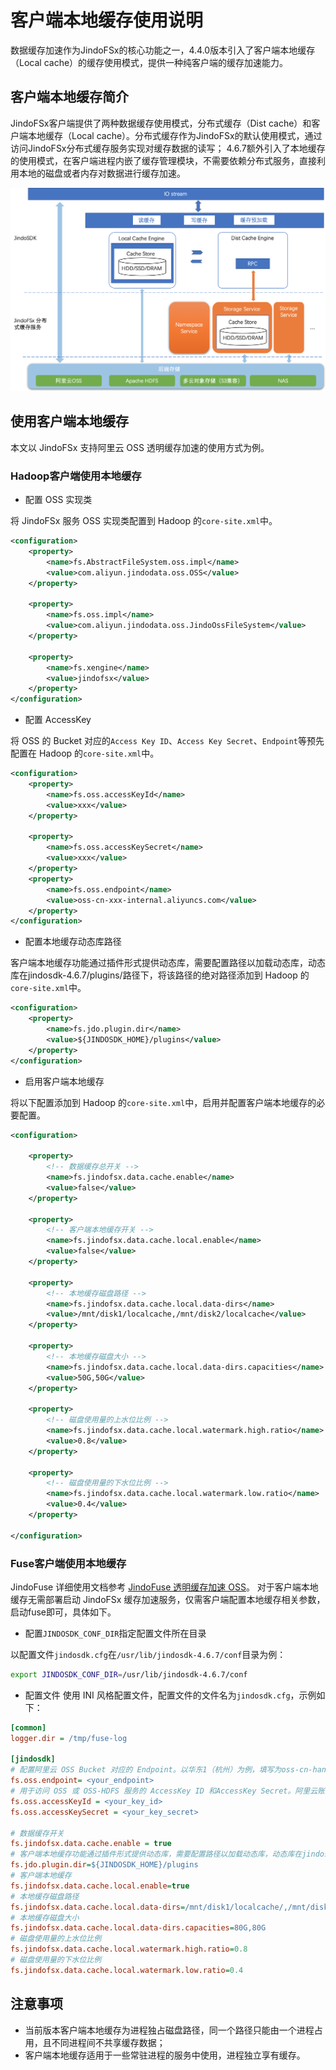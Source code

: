 # 客户端本地缓存使用说明

数据缓存加速作为JindoFSx的核心功能之一，4.4.0版本引入了客户端本地缓存（Local cache）的缓存使用模式，提供一种纯客户端的缓存加速能力。

## 客户端本地缓存简介

JindoFSx客户端提供了两种数据缓存使用模式，分布式缓存（Dist cache）和客户端本地缓存（Local cache）。分布式缓存作为JindoFSx的默认使用模式，通过访问JindoFSx分布式缓存服务实现对缓存数据的读写；
4.6.7额外引入了本地缓存的使用模式，在客户端进程内嵌了缓存管理模块，不需要依赖分布式服务，直接利用本地的磁盘或者内存对数据进行缓存加速。

<img src="pic/jindofsx_local_cache.png" width="800"/>

## 使用客户端本地缓存

本文以 JindoFSx 支持阿里云 OSS 透明缓存加速的使用方式为例。


### Hadoop客户端使用本地缓存
* 配置 OSS 实现类

将 JindoFSx 服务 OSS 实现类配置到 Hadoop 的`core-site.xml`中。

```xml
<configuration>
    <property>
        <name>fs.AbstractFileSystem.oss.impl</name>
        <value>com.aliyun.jindodata.oss.OSS</value>
    </property>

    <property>
        <name>fs.oss.impl</name>
        <value>com.aliyun.jindodata.oss.JindoOssFileSystem</value>
    </property>

    <property>
        <name>fs.xengine</name>
        <value>jindofsx</value>
    </property>
</configuration>
```

* 配置 AccessKey

将 OSS 的 Bucket 对应的`Access Key ID`、`Access Key Secret`、`Endpoint`等预先配置在 Hadoop 的`core-site.xml`中。
```xml
<configuration>
    <property>
        <name>fs.oss.accessKeyId</name>
        <value>xxx</value>
    </property>

    <property>
        <name>fs.oss.accessKeySecret</name>
        <value>xxx</value>
    </property>
    <property>
        <name>fs.oss.endpoint</name>
        <value>oss-cn-xxx-internal.aliyuncs.com</value>
    </property>
</configuration>
```

* 配置本地缓存动态库路径

客户端本地缓存功能通过插件形式提供动态库，需要配置路径以加载动态库，动态库在jindosdk-4.6.7/plugins/路径下，将该路径的绝对路径添加到 Hadoop 的`core-site.xml`中。
```xml
<configuration>
    <property>
        <name>fs.jdo.plugin.dir</name>
        <value>${JINDOSDK_HOME}/plugins</value>
    </property>
</configuration>
```

* 启用客户端本地缓存

将以下配置添加到 Hadoop 的`core-site.xml`中，启用并配置客户端本地缓存的必要配置。
```xml
<configuration>

    <property>
        <!-- 数据缓存总开关 -->
        <name>fs.jindofsx.data.cache.enable</name>
        <value>false</value>
    </property>

    <property>
        <!-- 客户端本地缓存开关 -->
        <name>fs.jindofsx.data.cache.local.enable</name>
        <value>false</value>
    </property>

    <property>
        <!-- 本地缓存磁盘路径 -->
        <name>fs.jindofsx.data.cache.local.data-dirs</name>
        <value>/mnt/disk1/localcache,/mnt/disk2/localcache</value>
    </property>

    <property>
        <!-- 本地缓存磁盘大小 -->
        <name>fs.jindofsx.data.cache.local.data-dirs.capacities</name>
        <value>50G,50G</value>
    </property>

    <property>
        <!-- 磁盘使用量的上水位比例 -->
        <name>fs.jindofsx.data.cache.local.watermark.high.ratio</name>
        <value>0.8</value>
    </property>

    <property>
        <!-- 磁盘使用量的下水位比例 -->
        <name>fs.jindofsx.data.cache.local.watermark.low.ratio</name>
        <value>0.4</value>
    </property>

</configuration>
```

### Fuse客户端使用本地缓存
JindoFuse 详细使用文档参考 [JindoFuse 透明缓存加速 OSS](jindo_fuse/jindo_fuse_on_oss.md)。
对于客户端本地缓存无需部署启动 JindoFSx 缓存加速服务，仅需客户端配置本地缓存相关参数，启动fuse即可，具体如下。
* 配置`JINDOSDK_CONF_DIR`指定配置文件所在目录

以配置文件`jindosdk.cfg`在`/usr/lib/jindosdk-4.6.7/conf`目录为例：
```bash
export JINDOSDK_CONF_DIR=/usr/lib/jindosdk-4.6.7/conf
```

* 配置文件
使用 INI 风格配置文件，配置文件的文件名为`jindosdk.cfg`，示例如下：

```ini
[common]
logger.dir = /tmp/fuse-log

[jindosdk]
# 配置阿里云 OSS Bucket 对应的 Endpoint。以华东1（杭州）为例，填写为oss-cn-hangzhou-internal.aliyuncs.com。
fs.oss.endpoint= <your_endpoint>
# 用于访问 OSS 或 OSS-HDFS 服务的 AccessKey ID 和AccessKey Secret。阿里云账号 AccessKey 拥有所有API的访问权限，风险很高。强烈建议您创建并使用RAM用户进行API访问或日常运维，请登录RAM控制台创建RAM用户。
fs.oss.accessKeyId = <your_key_id>
fs.oss.accessKeySecret = <your_key_secret>

# 数据缓存开关
fs.jindofsx.data.cache.enable = true
# 客户端本地缓存功能通过插件形式提供动态库，需要配置路径以加载动态库，动态库在jindosdk-4.6.7/plugins/路径下
fs.jdo.plugin.dir=${JINDOSDK_HOME}/plugins
# 客户端本地缓存
fs.jindofsx.data.cache.local.enable=true
# 本地缓存磁盘路径
fs.jindofsx.data.cache.local.data-dirs=/mnt/disk1/localcache/,/mnt/disk2/localcache/
# 本地缓存磁盘大小
fs.jindofsx.data.cache.local.data-dirs.capacities=80G,80G
# 磁盘使用量的上水位比例
fs.jindofsx.data.cache.local.watermark.high.ratio=0.8
# 磁盘使用量的下水位比例
fs.jindofsx.data.cache.local.watermark.low.ratio=0.4
```

## 注意事项

* 当前版本客户端本地缓存为进程独占磁盘路径，同一个路径只能由一个进程占用，且不同进程间不共享缓存数据；
* 客户端本地缓存适用于一些常驻进程的服务中使用，进程独立享有缓存。
